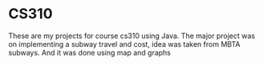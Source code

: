 # CS310
These are my projects for course cs310 using Java. The major project was on implementing a subway travel and cost, idea was taken from MBTA subways. And it was done using map and graphs
